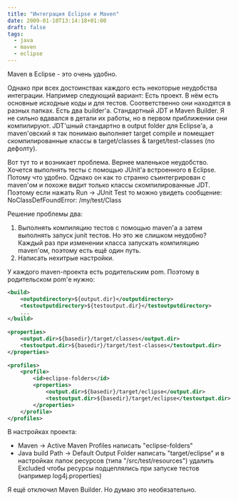 ```yaml
---
title: "Интеграция Eclipse и Maven"
date: 2009-01-10T13:14:18+01:00
draft: false
tags:
  - java
  - maven
  - eclipse
---
```

Maven в Eclipse - это очень удобно.

Однако при всех достоинствах каждого есть некоторые неудобства интеграции. Например следующий вариант:
Есть проект. В нём есть основные исходные коды и для тестов. Соответственно они находятся в разных папках. Есть два builder'а. Стандартный JDT и Maven Builder. Я не сильно вдавался в детали их работы, но в первом приближении они компилируют. JDT'шный стандартно в output folder для Eclipse'a, а maven'овский я так понимаю выполняет target compile и помещает скомпилированные классы в target/classes & target/test-classes (по дефолту).

Вот тут то и возникает проблема. Вернее маленькое неудобство. Хочется выполнять тесты с помощью JUnit'a встроенного в Eclipse. Потому что удобно. Однако он как то странно съинтегрирован с maven'ом и похоже видит только классы скомпилированные JDT. Поэтому если нажать Run -> JUnit Test то можно увидеть сообщение: NoClassDefFoundError: /my/test/Class

Решение проблемы два:

  1. Выполнять компиляцию тестов с помощью maven'а а затем выполнять запуск junit тестов. Но это же слишком неудобно? Каждый раз при изменении класса запускать компиляцию maven'ом, поэтому есть ещё один путь.
  2. Написать нехитрые настройки.
  
У каждого maven-проекта есть родительским pom. Поэтому в родительском pom'е нужно:
  
```xml
<build>  
    <outputdirectory>${output.dir}</outputdirectory>  
    <testoutputdirectory>${testoutput.dir}</testoutputdirectory>  
    ...  
</build>  
  
<properties>  
    <output.dir>${basedir}/target/classes</output.dir>  
    <testoutput.dir>${basedir}/target/test-classes</testoutput.dir>  
</properties>  
   
<profiles>  
    <profile>  
        <id>eclipse-folders</id>  
        <properties>  
            <output.dir>${basedir}/target/eclipse</output.dir>  
            <testoutput.dir>${basedir}/target/eclipse</testoutput.dir>  
        </properties>  
    </profile>  
</profiles>
```

В настройках проекта:

  * Maven -> Active Maven Profiles написать "eclipse-folders"
  * Java build Path -> Default Output Folder написать "target/eclipse" и в настройках папок ресурсов (типа "/src/test/resources") удалить Excluded чтобы ресурсы подцеплялись при запуске тестов (например log4j.properties)
  
Я ещё отключил Maven Builder. Но думаю это необязательно.